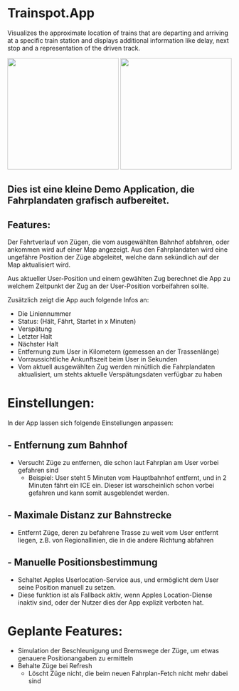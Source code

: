 # Trainspot.App

Visualizes the approximate location of trains that are departing and arriving at a specific train station and displays additional information like delay, next stop and a representation of the driven track.

<img src="https://raw.githubusercontent.com/findus/x/master/Picture1.png" width="250"> <img src="https://raw.githubusercontent.com/findus/x/master/Picture2.png" width="250">

## Dies ist eine kleine Demo Application, die Fahrplandaten grafisch aufbereitet.

## Features:

Der Fahrtverlauf von Zügen, die vom ausgewählten Bahnhof abfahren, oder ankommen wird auf einer Map angezeigt.
Aus den Fahrplandaten wird eine ungefähre Position der Züge abgeleitet, welche dann sekündlich auf der Map aktualisiert wird.

Aus aktueller User-Position und einem gewählten Zug berechnet die App zu welchem Zeitpunkt der Zug an der User-Position vorbeifahren sollte.

Zusätzlich zeigt die App auch folgende Infos an:
- Die Liniennummer
- Status: (Hält, Fährt, Startet in x Minuten)
- Verspätung
- Letzter Halt
- Nächster Halt
- Entfernung zum User in Kilometern (gemessen an der Trassenlänge)
- Vorraussichtliche Ankunftszeit beim User in Sekunden
- Vom aktuell ausgewählten Zug werden minütlich die Fahrplandaten aktualisiert, um stehts aktuelle Verspätungsdaten verfügbar zu haben

# Einstellungen:

In der App lassen sich folgende Einstellungen anpassen:

## -  Entfernung zum Bahnhof
  - Versucht Züge zu entfernen, die schon laut Fahrplan am User vorbei gefahren sind
    - Beispiel: User steht 5 Minuten vom Hauptbahnhof entfernt, und in 2 Minuten fährt ein ICE ein. Dieser ist warscheinlich schon vorbei gefahren und kann somit ausgeblendet werden.
  
## - Maximale Distanz zur Bahnstrecke
  - Entfernt Züge, deren zu befahrene Trasse zu weit vom User entfernt liegen, z.B. von Regionallinien, die in die andere Richtung abfahren

## - Manuelle Positionsbestimmung
  - Schaltet Apples Userlocation-Service aus, und ermöglicht dem User seine Position manuell zu setzen.
  - Diese funktion ist als Fallback aktiv, wenn Apples Location-Diense inaktiv sind, oder der Nutzer dies der App explizit verboten hat.

# Geplante Features:
- Simulation der Beschleunigung und Bremswege der Züge, um etwas genauere Positionangaben zu ermitteln
- Behalte Züge bei Refresh
  - Löscht Züge nicht, die beim neuen Fahrplan-Fetch nicht mehr dabei sind
